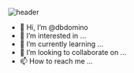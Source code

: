 ![header](https://capsule-render.vercel.app/api?type=waving&color=auto&height=220&section=header&text=dbdomino%20git&desc=Hello&fontSize=90&fontAlignY=45)
- 👋 Hi, I’m @dbdomino
- 👀 I’m interested in ...
- 🌱 I’m currently learning ...
- 💞️ I’m looking to collaborate on ...
- 📫 How to reach me ...

<!---
dbdomino/dbdomino is a ✨ special ✨ repository because its `README.md` (this file) appears on your GitHub profile.
You can click the Preview link to take a look at your changes.
--->
